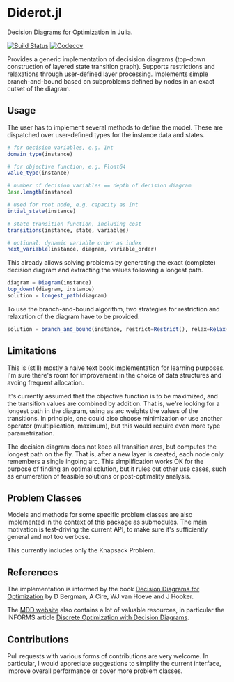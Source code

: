 # Diderot.jl

Decision Diagrams for Optimization in Julia.

[![Build Status](https://travis-ci.com/rschwarz/Diderot.jl.svg?branch=master)](https://travis-ci.com/rschwarz/Diderot.jl)
[![Codecov](https://codecov.io/gh/rschwarz/Diderot.jl/branch/master/graph/badge.svg)](https://codecov.io/gh/rschwarz/Diderot.jl)

Provides a generic implementation of decisision diagrams (top-down construction
of layered state transition graph). Supports restrictions and relaxations
through user-defined layer processing. Implements simple branch-and-bound based
on subproblems defined by nodes in an exact cutset of the diagram.

## Usage

The user has to implement several methods to define the model. These are
dispatched over user-defined types for the instance data and states.

```julia
# for decision variables, e.g. Int
domain_type(instance)

# for objective function, e.g. Float64
value_type(instance)

# number of decision variables == depth of decision diagram
Base.length(instance)

# used for root node, e.g. capacity as Int
intial_state(instance)

# state transition function, including cost
transitions(instance, state, variables)

# optional: dynamic variable order as index
next_variable(instance, diagram, variable_order)
```

This already allows solving problems by generating the exact (complete) decision
diagram and extracting the values following a longest path.

```julia
diagram = Diagram(instance)
top_down!(diagram, instance)
solution = longest_path(diagram)
```

To use the branch-and-bound algorithm, two strategies for restriction and
relaxation of the diagram have to be provided.

```julia
solution = branch_and_bound(instance, restrict=Restrict(), relax=Relax())
```

## Limitations

This is (still) mostly a naive text book implementation for learning purposes.
I'm sure there's room for improvement in the choice of data structures and
avoing frequent allocation.

It's currently assumed that the objective function is to be maximized, and the
transition values are combined by addition. That is, we're looking for a longest
path in the diagram, using as arc weights the values of the transitions. In
principle, one could also choose minimization or use another operator
(multiplication, maximum), but this would require even more type
parametrization.

The decision diagram does not keep all transition arcs, but computes the longest
path on the fly. That is, after a new layer is created, each node only remembers
a single ingoing arc. This simplification works OK for the purpose of finding an
optimal solution, but it rules out other use cases, such as enumeration of
feasible solutions or post-optimality analysis.

## Problem Classes

Models and methods for some specific problem classes are also implemented in the
context of this package as submodules. The main motivation is test-driving the
current API, to make sure it's sufficiently general and not too verbose.

This currently includes only the Knapsack Problem.

## References

The implementation is informed by the book
[Decision Diagrams for Optimization](https://www.springer.com/us/book/9783319428475)
by D Bergman, A Cire, WJ van Hoeve and J Hooker.

The [MDD website](http://www.andrew.cmu.edu/user/vanhoeve/mdd/) also contains a
lot of valuable resources, in particular the INFORMS article
[Discrete Optimization with Decision Diagrams](http://www.andrew.cmu.edu/user/vanhoeve/papers/discrete_opt_with_DDs.pdf).

## Contributions

Pull requests with various forms of contributions are very welcome. In
particular, I would appreciate suggestions to simplify the current interface,
improve overall performance or cover more problem classes.
